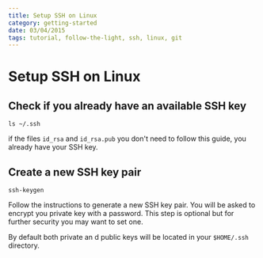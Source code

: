 ```yaml
---
title: Setup SSH on Linux
category: getting-started
date: 03/04/2015
tags: tutorial, follow-the-light, ssh, linux, git
---
```


# Setup SSH on Linux

## Check if you already have an available SSH key

```
ls ~/.ssh
```

if the files `id_rsa` and `id_rsa.pub` you don't need to follow this guide,
you already have your SSH key.

## Create a new SSH key pair

```
ssh-keygen
```

Follow the instructions to generate a new SSH key pair. You will be asked to encrypt
you private key with a password. This step is optional but for further security you may
want to set one.

By default both private an d public keys will be located in your `$HOME/.ssh` directory.
